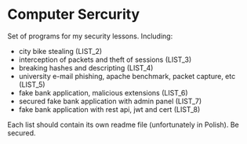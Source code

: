 # Computer Sercurity

Set of programs for my security lessons. Including:

- city bike stealing (LIST_2)
- interception of packets and theft of sessions (LIST_3)
- breaking hashes and descripting (LIST_4)
- university e-mail phishing, apache benchmark, packet capture, etc (LIST_5)
- fake bank application, malicious extensions (LIST_6)
- secured fake bank application with admin panel (LIST_7)
- fake bank application with rest api, jwt and cert (LIST_8)

Each list should contain its own readme file (unfortunately in Polish).
Be secured.